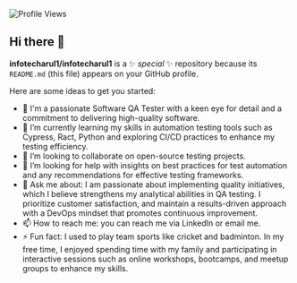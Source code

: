 ![Profile Views](https://komarev.com/ghpvc/?username=infotecharul1&label=Profile%20Views&color=blue&style=flat)

## Hi there 👋


**infotecharul1/infotecharul1** is a ✨ _special_ ✨ repository because its `README.md` (this file) appears on your GitHub profile.

Here are some ideas to get you started:

- 🔭 I'm a passionate Software QA Tester with a keen eye for detail and a commitment to delivering high-quality software.
- 🌱 I’m currently learning my skills in automation testing tools such as Cypress, Ract, Python and exploring CI/CD practices to enhance my testing efficiency.
- 👯 I’m looking to collaborate on open-source testing projects.
- 🤔 I’m looking for help with insights on best practices for test automation and any recommendations for effective testing frameworks.
- 💬 Ask me about: I am passionate about implementing quality initiatives, which I believe strengthens my analytical abilities in QA testing. I prioritize customer satisfaction, and maintain a results-driven approach with a DevOps mindset that promotes continuous improvement.
- 📫 How to reach me: you can reach me via LinkedIn or email me.
- ⚡ Fun fact: I used to play team sports like cricket and badminton. In my free time, I enjoyed spending time with my family and participating in interactive sessions such as online workshops, bootcamps, and meetup groups to enhance my skills.
